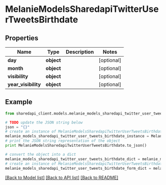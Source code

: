 # MelanieModelsSharedapiTwitterUserTweetsBirthdate


## Properties
Name | Type | Description | Notes
------------ | ------------- | ------------- | -------------
**day** | **object** |  | [optional] 
**month** | **object** |  | [optional] 
**visibility** | **object** |  | [optional] 
**year_visibility** | **object** |  | [optional] 

## Example

```python
from sharedapi_client.models.melanie_models_sharedapi_twitter_user_tweets_birthdate import MelanieModelsSharedapiTwitterUserTweetsBirthdate

# TODO update the JSON string below
json = "{}"
# create an instance of MelanieModelsSharedapiTwitterUserTweetsBirthdate from a JSON string
melanie_models_sharedapi_twitter_user_tweets_birthdate_instance = MelanieModelsSharedapiTwitterUserTweetsBirthdate.from_json(json)
# print the JSON string representation of the object
print MelanieModelsSharedapiTwitterUserTweetsBirthdate.to_json()

# convert the object into a dict
melanie_models_sharedapi_twitter_user_tweets_birthdate_dict = melanie_models_sharedapi_twitter_user_tweets_birthdate_instance.to_dict()
# create an instance of MelanieModelsSharedapiTwitterUserTweetsBirthdate from a dict
melanie_models_sharedapi_twitter_user_tweets_birthdate_form_dict = melanie_models_sharedapi_twitter_user_tweets_birthdate.from_dict(melanie_models_sharedapi_twitter_user_tweets_birthdate_dict)
```
[[Back to Model list]](../README.md#documentation-for-models) [[Back to API list]](../README.md#documentation-for-api-endpoints) [[Back to README]](../README.md)


